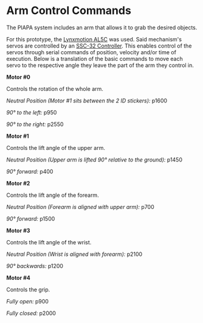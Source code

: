 # Arm Control Commands

The PIAPA system includes an arm that allows it to grab the desired objects.

For this prototype, the [Lynxmotion AL5C](https://www.researchgate.net/publication/47697116/figure/fig2/AS:320350953984001@1453389027027/AL5C-arm-from-Lynxmotion-Inc-8.png) was used. Said mechanism's servos are controlled by an [SSC-32 Controller](https://www.robotshop.com/media/files/pdf2/lynxmotion_ssc-32u_usb_user_guide.pdf). This enables control of the servos through serial commands of position, velocity and/or time of execution. Below is a translation of the basic commands to move each servo to the respective angle they leave the part of the arm they control in.

**Motor #0**

Controls the rotation of the whole arm.

*Neutral Position (Motor #1 sits between the 2 ID stickers):* p1600 

*90° to the left:* p950

*90° to the right:* p2550

**Motor #1**

Controls the lift angle of the upper arm.

*Neutral Position (Upper arm is lifted 90° relative to the ground):* p1450

*90° forward:* p400

**Motor #2**

Controls the lift angle of the forearm.

*Neutral Position (Forearm is aligned with upper arm):* p700

*90° forward:* p1500

**Motor #3**

Controls the lift angle of the wrist.

*Neutral Position (Wrist is aligned with forearm):* p2100

*90° backwards:* p1200

**Motor #4**

Controls the grip.

*Fully open:* p900

*Fully closed:* p2000
